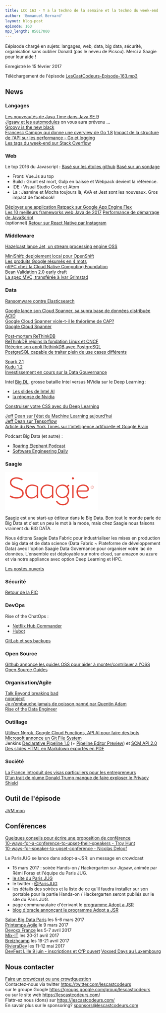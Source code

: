 ```yaml
---
title: LCC 163 - Y a la techno de la semaine et la techno du week-end
author: 'Emmanuel Bernard'
layout: blog-post
episode: 163
mp3_length: 85017000
---
```

Eépisode chargé en sujets: langages, web, data, big data, sécurité, organisation sans oublier Donald (pas le neveu de Picsou).
Merci à Saagie pour leur aide !

Enregistré le 15 février 2017

Téléchargement de l'épisode [LesCastCodeurs-Episode-163.mp3](http://traffic.libsyn.com/lescastcodeurs/LesCastCodeurs-Episode-163.mp3)

## News

### Langages

[Les nouveautés de Java Time dans Java SE 9](http://blog.joda.org/2017/02/java-time-jsr-310-enhancements-java-9.html)  
[Jigsaw et les automodules](http://www.sonatype.org/nexus/2017/01/23/advice-for-jigsaw-regarding-auto-modules/) on vous aura prévenu ...  
[Groovy is the new black](https://www.blazemeter.com/blog/groovy-new-black)  
[Francesc Campoy qui donne une overview de Go 1.8](https://talks.golang.org/2017/state-of-go.slide)
[Impact de la structure de l'API sur les performance - Go et logging](http://commaok.xyz/post/interface-allocs/)  
[Les tags du week-end sur Stack Overflow](https://i.stack.imgur.com/sdFa6.png)  

### Web

Le top 2016 du Javascript : [Basé sur les étoiles github](https://risingstars2016.js.org/) [Basé sur un sondage](http://stateofjs.com/2016/)

* Front: Vue.Js au top
* Build : Grunt est mort, Gulp en baisse et Webpack devient la référence.
* IDE : Visual Studio Code et Atom
* La : Jasmine et Mocha toujours là, AVA et Jest sont les nouveaux. Gros impact de facebook!

[Déployer une application Ratpack sur Google App Engine Flex](https://medium.com/google-cloud/deploy-a-ratpack-app-on-google-app-engine-flex-6ab59a90f6cf)  
[Les 10 meilleurs frameworks web Java de 2017](http://www.dailyrazor.com/blog/best-java-web-frameworks-for-2017/)
[Performance de démarrage de JavaScript](https://medium.com/@addyosmani/javascript-start-up-performance-69200f43b201#.ig5av7wuc)  
(optionnel) [Retour sur React Native par Instagram](https://engineering.instagram.com/react-native-at-instagram-dd828a9a90c7#.1ls8p8cnb)  

### Middleware

[Hazelcast lance Jet, un stream processing engine OSS](https://www.infoq.com/news/2017/02/HazlecastJetOSS)  

[MiniShift: deploiement local pour OpenShift](http://red.ht/2kBFZzQ)  
[Les produits Google résumés en 4 mots](https://twitter.com/gregsramblings/status/828124286758092800/photo/1)  
[gRPC chez la Cloud Native Computing Foundation](https://github.com/caniszczyk/proposal/blob/e043ca5b3660da48bd5499d70951b031c4bf8d78/P1.md)  
[Bean Validation 2.0 early draft](https://t.co/AELi9UH5Bt)  
[La spec MVC, transférée à Ivar Grimstad](https://java.net/projects/mvc-spec/lists/users/archive/2017-01/message/0)  

### Data

[Ransomware contre Elasticsearch](http://www.lemondeinformatique.fr/actualites/lire-apres-mongodb-les-ransomwares-ciblent-les-clusters-elasticsearch-67075.html)  

[Google lance son Cloud Spanner, sa supra base de données distribuée ACID](https://cloudplatform.googleblog.com/2017/02/introducing-Cloud-Spanner-a-global-database-service-for-mission-critical-applications.html)  
[Google Cloud Spanner viole-t-il le théorême de CAP?](https://cloudplatform.googleblog.com/2017/02/inside-Cloud-Spanner-and-the-CAP-Theorem.html)  
[Google Cloud Spanner](https://cloud.google.com/spanner/)  

[Post-mortem ReThinkDB](http://www.defstartup.org/2017/01/18/why-rethinkdb-failed.html)  
[ReThinkDB rejoins la fondation Linux et CNCF](https://rethinkdb.com/blog/rethinkdb-joins-linux-foundation/)  
[Réécrire son appli RethinkDB avec PostgreSQL](http://blog.sagemath.com/2017/02/09/rethinkdb-vs-postgres.html)  
[PostgreSQL capable de traiter plein de use cases différents](http://renesd.blogspot.fr/2017/02/is-postgresql-good-enough.html)  

[Spark 2.1](https://spark.apache.org/releases/spark-release-2-1-0.html)  
[Kudu 1.2](http://kudu.apache.org/releases/1.2.0/)  
[Investissement en cours sur la Data Gouvernance](https://www.datanami.com/2017/01/18/data-governance-startup-gains-funding/)  

Intel [Big DL](https://github.com/intel-analytics/BigDL), grosse bataille Intel versus NVidia sur le Deep Learning :

* [Les slides de Intel AI](http://www.inteldevconference.com/intel-ai-day-paris-slides/)
* [la réponse de Nvidia](https://blogs.nvidia.com/blog/2016/08/16/correcting-some-mistakes/)

[Construiser votre CSS avec du Deep Learning](https://huu.la/ai/cssrooster)  

[Jeff Dean sur l’état du Machine Learning aujourd’hui](https://cloud.google.com/blog/big-data/2017/02/jeff-dean-on-machine-learning-part-1-surveying-the-landscape)  
[Jeff Dean sur Tensorflow](https://cloud.google.com/blog/big-data/2017/02/jeff-dean-on-machine-learning-part-2-tensorflow)  
[Article du New York Times sur l'intelligence artificielle et Google Brain](https://www.nytimes.com/2016/12/14/magazine/the-great-ai-awakening.html)  

Podcast Big Data (et autre) :

* [Roaring Elephant Podcast](http://roaringelephant.org/)
* [Software Engineering Daily](https://softwareengineeringdaily.com/)

### Saagie

<img src="/images/promo/sponsors/logo-saagie.svg" width=300 alt="Logo Saagie"/>

[Saagie](https://www.saagie.com) est une start-up éditeur dans le Big Data. Bon tout le monde parle de Big Data et c'est un peu le mot à la mode, mais chez Saagie nous faisons vraiment du BIG DATA. 
  
Nous éditons Saagie Data Fabric pour industrialiser les mises en production de big data et de data science (Data Fabric ~ Plateforme de développement Data) avec l'option Saagie Data Governance pour organiser votre lac de données. L'ensemble est déployable sur notre cloud, sur amazon ou azure et via notre appliance avec option Deep Learning et HPC.

[Les postes ouverts](https://www.saagie.com/fr/jobs)

### Sécurité

[Retour de la FIC](https://www.nolimitsecu.fr/coriin-fic-2017/)

### DevOps

Rise of the ChatOps :

* [Netflix Hub Commander](http://techblog.netflix.com/2017/02/introducing-hubcommander.html)
* [Hubot](https://hubot.github.com/)

[GitLab et ses backups](https://about.gitlab.com/2017/02/10/postmortem-of-database-outage-of-january-31/)  

### Open Source

[Github annonce les guides OSS pour aider à monter/contribuer à l'OSS](https://github.com/blog/2318-announcing-open-source-guides)  
[Open Source Guides](https://opensource.guide/)  

### Organisation/Agile

[Talk Beyond breaking bad](https://www.youtube.com/watch?v=czudJ6O8i9k)  
[noproject](https://www.infoq.com/fr/presentations/lkfr-allan-kelly-no-projects?utm_source=presentations_about_lean-kanban-france&utm_medium=link&utm_campaign=lean-kanban-france)  
[Je n’embauche jamais de poisson panné par Quentin Adam](http://medium.com/@waxzce/je-nembauche-jamais-de-poisson-pan%C3%A9-alors-arr%C3%AAtez-de-vous-pr%C3%A9senter-comme-tel-1eb318ee8a20)  
[Rise of the Data Engineer](https://medium.freecodecamp.com/the-rise-of-the-data-engineer-91be18f1e603?gi=e42974f0e9a5#.73683xj5s)  

### Outillage

[Utiliser Ngrok, Google Cloud Functions, API.AI pour faire des bots](http://glaforge.appspot.com/article/a-tight-develop-test-loop-for-developing-bots-with-api-ai-the-google-cloud-function-emulator-node-js-and-ngrok)  
[Microsoft annonce un Git File System](https://blogs.msdn.microsoft.com/visualstudioalm/2017/02/03/announcing-gvfs-git-virtual-file-system/)  
Jenkins [Declarative Pipeline 1.0](https://jenkins.io/blog/2017/02/03/declarative-pipeline-ga/) (+ [Pipeline Editor Preview](https://ci.blueocean.io/blue/pipelines/pipeline-editor-preview/)) et [SCM API 2.0](https://jenkins.io/blog/2017/02/06/scm-api-2-take2/)  
[Des slides HTML en Markdown exportés en PDF](https://julien.ponge.org/blog/exporting-html-slides-in-markdown-to-pdf/)  

### Société

[La France introduit des visas particuliers pour les entrepreneurs](https://techcrunch.com/2017/01/17/france-creates-a-special-visa-for-entrepreneurs-engineers-and-investors/?utm_content=buffer4bffd&utm_medium=social&utm_source=twitter.com&utm_campaign=buffer)  
[D'un trait de plume Donald Trump manque de faire exploser le Privacy Shield](http://www.zdnet.fr/actualites/d-un-trait-de-plume-donald-trump-manque-de-faire-exploser-le-privacy-shield-39847758.htm#xtor=123456)

## Outil de l'épisode

[JVM mon](http://bit.ly/2kmaT0p)  

## Conférences

[Quelques conseils pour écrire une proposition de conférence](https://medium.com/@fox/how-to-write-a-successful-conference-proposal-4461509d3e32#.nl7ggnwif)  
[10-ways-for-a-conference-to-upset-their-speakers - Troy Hunt](https://www.troyhunt.com/10-ways-for-a-conference-to-upset-their-speakers/)  
[10-ways-for-speaker-to-upset-conference - Nicolas Deloof](http://blog.loof.fr/2017/02/10-ways-for-speaker-to-upset-conference.html)  

Le ParisJUG se lance dans adopt-a-JSR: un message en crowdcast

* 15 mars 2017 : soirée Hands-on / Hackergarten sur Jigsaw, animée par Rémi Forax et l'équipe du Paris JUG.
* [le site du Paris JUG](http://www.parisjug.org/)
* le twitter : [@ParisJUG](https://twitter.com/ParsJUG)
* les détails des soirées et la liste de ce qu'il faudra installer sur son portable pour la partie Hands-on / Hackergarten seront publiés sur le site du Paris JUG.
* page communautaire d'écrivant le [programme Adopt a JSR](https://community.oracle.com/community/java/jcp/adopt-a-jsr)
* [blog d'oracle annonçant le programme Adopt a JSR](https://blogs.oracle.com/java/adopt-a-jsr)

[Salon Big Data Paris](https://www.bigdataparis.com/) les 5-6 mars 2017  
[Printemps Agile](http://www.club-agile-caen.fr/) le 9 mars 2017  
[Devoxx France](http://www.devoxx.fr) les 5-7 avril 2017  
[Mix-IT](https://www.mix-it.fr) les 20-21 avril 2017  
[Breizhcamp](http://www.breizhcamp.org) les 19-21 avril 2017  
[RivieraDev](http://rivieradev.fr) les 11-12 mai 2017  
[DevFest Lille 9 juin - inscriptions et CfP ouvert](http://devfest.gdglille.org) [Voxxed Days au Luxembourg](https://voxxeddays.com/luxembourg/)  

## Nous contacter

[Faire un crowdcast ou une crowdquestion](https://lescastcodeurs.com/crowdcasting/)  
Contactez-nous via twitter <https://twitter.com/lescastcodeurs>  
sur le groupe Google <https://groups.google.com/group/lescastcodeurs>  
ou sur le site web <https://lescastcodeurs.com/>  
Flattr-ez nous (dons) sur <https://lescastcodeurs.com/>  
En savoir plus sur le sponsoring? sponsors@lescastcodeurs.com
